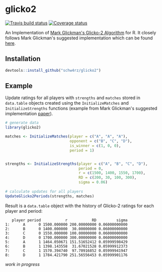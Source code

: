 # glicko2
[![Travis build status](https://travis-ci.org/Schw4rz/glicko2.svg?branch=master)](https://travis-ci.org/Schw4rz/glicko2)
[![Coverage status](https://codecov.io/gh/Schw4rz/glicko2/branch/master/graph/badge.svg)](https://codecov.io/github/Schw4rz/glicko2?branch=master) 

An Implementation of [Mark Glickman's Glicko-2 Algorithm](http://www.glicko.net/glicko.html) for R. It closely follows Mark Glickman's suggested implementation which can be found [here](http://www.glicko.net/glicko/glicko2.pdf).

## Installation
```R
devtools::install_github("schw4rz/glicko2")
```
## Example

Update ratings for all players with `strengths` and `matches` stored in `data.table` objects created using the `InitializeMatches` and `InitializeStrengths` functions (example from Mark Glickman's suggested implementation [paper](http://www.glicko.net/glicko/glicko2.pdf)).

```R
# generate data
library(glicko2)

matches <- InitializeMatches(player = c("A", "A", "A"),
                             opponent = c("B", "C", "D"),
                             is_winner = c(1, 0, 0),
                             period = 1)


strengths <- InitializeStrengths(player = c("A", "B", "C", "D"),
                                 period = 0,
                                 r = c(1500, 1400, 1550, 1700),
                                 RD = c(200, 30, 100, 300),
                                 sigma = 0.06)
                                 
# calculate updates for all players
UpdateGlicko2Periods(strengths, matches)
```
Result is a `data.table` object with the history of Glicko-2 ratings for each player and period:
```
   player period           r           RD         sigma
1:      A      0 1500.000000 200.00000000 0.06000000000
2:      B      0 1400.000000  30.00000000 0.06000000000
3:      C      0 1550.000000 100.00000000 0.06000000000
4:      D      0 1700.000000 300.00000000 0.06000000000
5:      A      1 1464.050671 151.51652412 0.05999598429
6:      B      1 1398.143558  31.67021528 0.05999912373
7:      C      1 1570.394740  97.70916852 0.05999941947
8:      D      1 1784.421790 251.56556453 0.05999901176
```

*work in progress*
